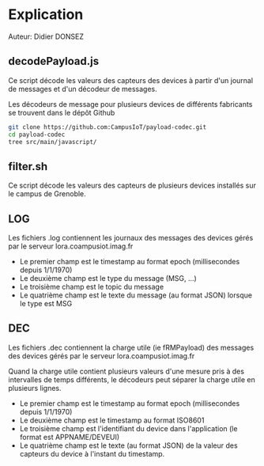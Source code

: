 # Explication
Auteur: Didier DONSEZ

## decodePayload.js
Ce script décode les valeurs des capteurs des devices à partir d'un journal de messages et d'un décodeur de messages.

Les décodeurs de message pour plusieurs devices de différents fabricants se trouvent dans le dépôt Github

```bash
git clone https://github.com:CampusIoT/payload-codec.git  
cd payload-codec
tree src/main/javascript/
```

## filter.sh
Ce script décode les valeurs des capteurs de plusieurs devices installés sur le campus de Grenoble.

## LOG
Les fichiers .log contiennent les journaux des messages des devices gérés par le serveur lora.coampusiot.imag.fr

* Le premier champ est le timestamp au format epoch (millisecondes depuis 1/1/1970)
* Le deuxième champ est le type du message (MSG, ...)
* Le troisième champ est le topic du message
* Le quatrième champ est le texte du message (au format JSON) lorsque le type est MSG

## DEC
Les fichiers .dec contiennent la charge utile (ie fRMPayload) des messages des devices gérés par le serveur lora.coampusiot.imag.fr

Quand la charge utile contient plusieurs valeurs d'une mesure pris à des intervalles de temps différents, le décodeurs peut séparer la charge utile en plusieurs lignes.

* Le premier champ est le timestamp au format epoch (millisecondes depuis 1/1/1970)
* Le deuxième champ est le timestamp au format ISO8601
* Le troisième champ est l'identifiant du device dans l'application (le format est APPNAME/DEVEUI)
* Le quatrième champ est le texte (au format JSON) de la valeur des capteurs du device à l'instant du timestamp.
